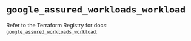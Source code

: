 # `google_assured_workloads_workload`

Refer to the Terraform Registry for docs: [`google_assured_workloads_workload`](https://registry.terraform.io/providers/hashicorp/google-beta/6.50.0/docs/resources/google_assured_workloads_workload).
